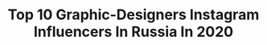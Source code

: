 ---
title: Top 10 Graphic-Designers Instagram Influencers In Russia In 2020
description: >-
  Find top graphic-designers Instagram influencers in Russia in 2020. Most popular hashtags: #nature #wildlife #artwork.
platform: Instagram
hits: 43
text_top: Analyze the top-rated Instagram influencers on inBeat.
text_bottom: Our search engine has 43 Instagram influencers like this in Russia for you to connect with.
profiles:
  - username: "viktoriyabalkova"
    fullname: >-
      Viktoriya Balkova
    bio: >-
      • graphic designer • creative soul • vikabalkova@mail.ru 🥥 @vladbalkov • Moscow
    location: "Russia"
    followers: 26593
    engagement: 440
    commentsToLikes: 0.026465
    id: ck6tipoat16ib0j71ynh2zt5l
    verified: false
    hashtags: "#beigelife, #love, #picoftheday, #arsthetic"
  - username: "kristina.kimi"
    fullname: >-
      Kristina Kimina
    bio: >-
      Life For Love 🌊 SNOWBOARDER / GRAPHIC DESIGNER 📍 Moscow, Russia 💥⬇️ My snowboard part is here
    location: "Russia"
    followers: 17534
    engagement: 832
    commentsToLikes: 0.047989
    id: ck5zutk3m30iy0i14ylk1997e
    verified: false
    hashtags: "#artwork, #kimivibe, #digitalart, #vansrussia"
  - username: "nekrasova_evgenia"
    fullname: >-
      Model & Designer In Barcelona
    bio: >-
      Graphic designer/Графический дизайнер 🌟Победительница шоу «Топ-модель по-русски» ❤️From Russia (Kemerovo, Moscow, St Petersburg) 🇪🇸 Living in Spain
    location: "Russia"
    followers: 5662
    engagement: 495
    commentsToLikes: 0.040905
    id: ck6ui97yxdss70j71oxc9vrwp
    verified: false
    hashtags: "#sudiomoments, #sudio"
  - username: "y.filonidova"
    fullname: >-
      Юля🤍
    bio: >-
      — творческие заметки ✨ content creator, graphic designer Создаю визуал и делюсь вдохновением💌
    location: "Russia"
    followers: 2412
    engagement: 1253
    commentsToLikes: 0.037588
    id: ck9wdw7lmhjiy0j78yuix1i01
    verified: false
    hashtags: ""
  - username: "oksanalav"
    fullname: >-
      Oksana Lavrova 🖤
    bio: >-
      Beauty Addict / Graphic Designer @oneone_art 👩🏻‍🎤 @iamoksanalav Ekaterinburg, Russia
    location: "Russia"
    followers: 5995
    engagement: 521
    commentsToLikes: 0.014710
    id: ck55mvcpd4wiv0i11an55ofcu
    verified: false
    hashtags: "#runwaymakeup, #tushmagazine, #inbeautmag, #streetwear"
  - username: "parkol_design"
    fullname: >-
      Nick Senin
    bio: >-
      Illustrator, graphic designer and musician based in Saint Petersburg, Russia Represented by @weareillustrationx The store
    location: "Russia"
    followers: 38689
    engagement: 384
    commentsToLikes: 0.019976
    id: ck5cfy3jxnt050i1143dperlf
    verified: false
    hashtags: "#bestvector, #wildlife, #graphicdesign, #illustrationartist"
  - username: "a_helga14"
    fullname: >-
      ↟Olga Petrova-Apostolova↟
    bio: >-
      ↟ Moscow, Russia ↟ Graphic designer ↟ Squirrel & nature lover
    location: "Russia"
    followers: 5871
    engagement: 796
    commentsToLikes: 0.026546
    id: ck5hsoc1wwxd90i11vl6yybay
    verified: false
    hashtags: ""
  - username: "nat_purple"
    fullname: >-
      Natalie Purple
    bio: >-
      Graphic designer & illustrator
    location: "Russia"
    followers: 14154
    engagement: 400
    commentsToLikes: 0.027660
    id: ck8svvorfcvao0j78oql35jrm
    verified: false
    hashtags: "#mood, #palette, #freedomforbelarus, #inspiration"
  - username: "vicky_od"
    fullname: >-
      Vicky Od Illustration
    bio: >-
      artist | graphic designer works #vickyodillustration @radio_od based in Siberia collaboration/price/contact: vicky.punk.panda@gmail.com
    location: "Russia"
    followers: 88400
    engagement: 148
    commentsToLikes: 0.011256
    id: ck5hq2lt3se7t0i11192cymtw
    verified: false
    hashtags: "#vickyodillustration, #artprocess"
  - username: "rafmagn"
    fullname: >-
      alan nekhay.
    bio: >-
      graphic designer.
    location: "Russia"
    followers: 6240
    engagement: 2261
    commentsToLikes: 0.035762
    id: ck0vyoiu250jl0i19ncgdpw19
    verified: false
    hashtags: ""
---